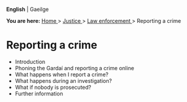**English** |  Gaeilge 

**You are here:** [ Home ](/en/) > [ Justice ](/en/justice/) > [ Law
enforcement ](/en/justice/law-enforcement/) > Reporting a crime

#  Reporting a crime

  * Introduction 
  * Phoning the Gardaí and reporting a crime online 
  * What happens when I report a crime? 
  * What happens during an investigation? 
  * What if nobody is prosecuted? 
  * Further information 
